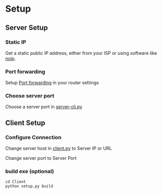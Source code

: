 # Setup  
  
## Server Setup  
  
### Static IP  
  
Get a static public IP address, either from your ISP or using software like [noip](https://www.noip.com/).  
  
### Port forwarding  
  
Setup [Port forwarding](https://en.wikipedia.org/wiki/Port_forwarding) in your router settings  
  
### Choose server port  
  
Choose a server port in [server-cli.py](https://github.com/Y4hL/PyDoor/blob/master/server/server-cli.py)    
  
## Client Setup  
  
### Configure Connection  
  
Change server host in [client.py](https://github.com/Y4hL/PyDoor/blob/master/client/client.py) to Server IP or URL  
  
Change server port to Server Port  
  
### build exe (optional)  
  
`cd Client`  
`python setup.py build`  
  
